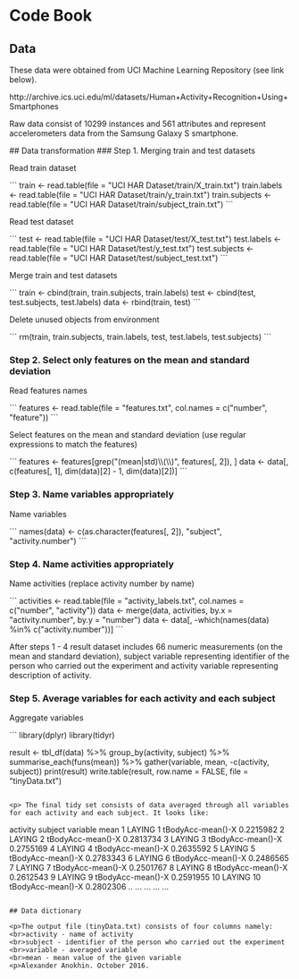 Code Book
==================
## Data
<p>These data were obtained from UCI Machine Learning Repository (see link below).</p> 
<p>http://archive.ics.uci.edu/ml/datasets/Human+Activity+Recognition+Using+Smartphones</p>
<p>Raw data consist of 10299 instances and 561 attributes and represent accelerometers data from the Samsung Galaxy S smartphone.</p>
## Data transformation
### Step 1. Merging train and test datasets

<p>Read train dataset</p>
```
train <- read.table(file = "UCI HAR Dataset/train/X_train.txt")
train.labels <- read.table(file = "UCI HAR Dataset/train/y_train.txt")
train.subjects <- read.table(file = "UCI HAR Dataset/train/subject_train.txt")
```

<p>Read test dataset</p>
```
test <- read.table(file = "UCI HAR Dataset/test/X_test.txt")
test.labels <- read.table(file = "UCI HAR Dataset/test/y_test.txt")
test.subjects <- read.table(file = "UCI HAR Dataset/test/subject_test.txt")
```

<p>Merge train and test datasets</p>
```
train <- cbind(train, train.subjects, train.labels)
test <- cbind(test, test.subjects, test.labels)
data <- rbind(train, test)
```

<p>Delete unused objects from environment</p>
```
rm(train, train.subjects, train.labels, test, test.labels, test.subjects)
```

### Step 2. Select only features on the mean and standard deviation

<p>Read features names</p>
```
features <- read.table(file = "features.txt", col.names = c("number", "feature"))
```

<p>Select features on the mean and standard deviation (use regular expressions to match the features)</p>
```
features <- features[grep("(mean|std)\\(\\)", features[, 2]), ]
data <- data[, c(features[, 1], dim(data)[2] - 1, dim(data)[2])]
```

### Step 3. Name variables appropriately

<p>Name variables</p>
```
names(data) <- c(as.character(features[, 2]), "subject", "activity.number")
```

### Step 4. Name activities appropriately

<p>Name activities (replace activity number by name)</p>
```
activities <- read.table(file = "activity_labels.txt", col.names = c("number", "activity"))
data <- merge(data, activities, by.x = "activity.number", by.y = "number")
data <- data[, -which(names(data) %in% c("activity.number"))]
```

<p> After steps 1 - 4 result dataset includes 66 numeric measurements (on the mean and standard deviation), subject variable representing identifier of the person who carried out the experiment and activity variable representing description of activity.</p>

### Step 5. Average variables for each activity and each subject

<p>Aggregate variables</p>
```
library(dplyr)
library(tidyr)

result <- tbl_df(data) %>%
  group_by(activity, subject) %>%
  summarise_each(funs(mean)) %>%
  gather(variable, mean, -c(activity, subject))
print(result)
write.table(result, row.name = FALSE, file = "tinyData.txt")
```

<p> The final tidy set consists of data averaged through all variables for each activity and each subject. It looks like:
```
  activity subject          variable      mean
1    LAYING       1 tBodyAcc-mean()-X 0.2215982
2    LAYING       2 tBodyAcc-mean()-X 0.2813734
3    LAYING       3 tBodyAcc-mean()-X 0.2755169
4    LAYING       4 tBodyAcc-mean()-X 0.2635592
5    LAYING       5 tBodyAcc-mean()-X 0.2783343
6    LAYING       6 tBodyAcc-mean()-X 0.2486565
7    LAYING       7 tBodyAcc-mean()-X 0.2501767
8    LAYING       8 tBodyAcc-mean()-X 0.2612543
9    LAYING       9 tBodyAcc-mean()-X 0.2591955
10   LAYING      10 tBodyAcc-mean()-X 0.2802306
..      ...     ...               ...       ...
```

## Data dictionary

<p>The output file (tinyData.txt) consists of four columns namely:
<br>activity - name of activity
<br>subject - identifier of the person who carried out the experiment
<br>variable - averaged variable
<br>mean - mean value of the given variable
<p>Alexander Anokhin. October 2016.